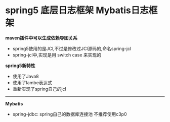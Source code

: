 # spring5 底层日志框架 Mybatis日志框架

**maven插件中可以生成依赖导图关系**

- spring5使用的是JCl,不过是修改过JCl源码的,命名spring-jcl
- spring-jcl中,实现是用 switch case 来实现的

**spring5新特性**

- 使用了Java8
- 使用了lambe表达式
- 重新实现了spring自己的jcl

------

**Mybatis**

- spring-jdbc: spring自己的数据库连接池 不推荐使用c3p0



